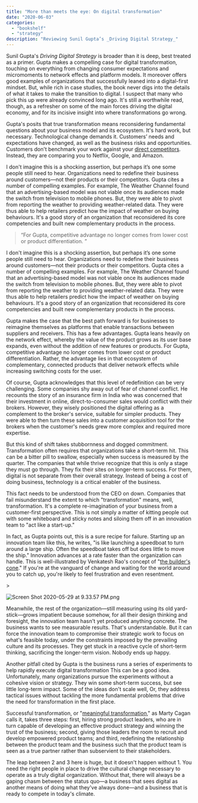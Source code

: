 ```yaml
---
title: "More than meets the eye: On digital transformation"
date: "2020-06-03"
categories:
  - "bookshelf"
  - "strategy"
description: "Reviewing Sunil Gupta’s _Driving Digital Strategy_"
---
```

Sunil Gupta's _Driving Digital Strategy_ is broader than it is deep, best treated as a primer. Gupta makes a compelling case for digital transformation, touching on everything from changing consumer expectations and micromoments to network effects and platform models. It moreover offers good examples of organizations that successfully leaned into a digital-first mindset. But, while rich in case studies, the book never digs into the details of what it takes to make the transition to digital. I suspect that many who pick this up were already convinced long ago. It's still a worthwhile read, though, as a refresher on some of the main forces driving the digital economy, and for its incisive insight into where transformations go wrong.

Gupta's posits that true transformation means reconsidering fundamental questions about your business model and its ecosystem. It's hard work, but necessary. Technological change demands it. Customers’ needs and expectations have changed, as well as the business risks and opportunities. Customers don't benchmark your work against your [direct competitors](https://mobydiction.ca/blog/competitive-research). Instead, they are comparing you to Netflix, Google, and Amazon.

I don't imagine this is a shocking assertion, but perhaps it’s one some people still need to hear. Organizations need to redefine their business around customers—not their products or their competitors. Gupta cites a number of compelling examples. For example, The Weather Channel found that an advertising-based model was not viable once its audiences made the switch from television to mobile phones. But, they were able to pivot from reporting the weather to providing weather-related data. They were thus able to help retailers predict how the impact of weather on buying behaviours. It's a good story of an organization that reconsidered its core competencies and built new complementary products in the process.

> “For Gupta, competitive advantage no longer comes from lower cost or product differentiation. ”

I don't imagine this is a shocking assertion, but perhaps it’s one some people still need to hear. Organizations need to redefine their business around customers—not their products or their competitors. Gupta cites a number of compelling examples. For example, The Weather Channel found that an advertising-based model was not viable once its audiences made the switch from television to mobile phones. But, they were able to pivot from reporting the weather to providing weather-related data. They were thus able to help retailers predict how the impact of weather on buying behaviours. It's a good story of an organization that reconsidered its core competencies and built new complementary products in the process.

Gupta makes the case that the best path forward is for businesses to reimagine themselves as platforms that enable transactions between suppliers and receivers. This has a few advantages. Gupta leans heavily on the network effect, whereby the value of the product grows as its user base expands, even without the addition of new features or products. For Gupta, competitive advantage no longer comes from lower cost or product differentiation. Rather, the advantage lies in that ecosystem of complementary, connected products that deliver network effects while increasing switching costs for the user.

Of course, Gupta acknowledges that this level of redefinition can be very challenging. Some companies shy away out of fear of channel conflict. He recounts the story of an insurance firm in India who was concerned that their investment in online, direct-to-consumer sales would conflict with their brokers. However, they wisely positioned the digital offering as a complement to the broker's service, suitable for simpler products. They were able to then turn these sales into a customer acquisition tool for the brokers when the customer's needs grew more complex and required more expertise.

But this kind of shift takes stubbornness and dogged commitment. Transformation often requires that organizations take a short-term hit. This can be a bitter pill to swallow, especially when success is measured by the quarter. The companies that while thrive recognize that this is only a stage they must go through. They fix their sites on longer-term success. For them, digital is not separate from their overall strategy. Instead of being a cost of doing business, technology is a critical enabler of the business.

This fact needs to be understood from the CEO on down. Companies that fail misunderstand the extent to which "transformation" means, well, transformation. It's a complete re-imagination of your business from a customer-first perspective. This is not simply a matter of kitting people out with some whiteboard and sticky notes and siloing them off in an innovation team to "act like a start-up."

In fact, as Gupta points out, this is a sure recipe for failure. Starting up an innovation team like this, he writes, "is like launching a speedboat to turn around a large ship. Often the speedboat takes off but does little to move the ship." Innovation advances at a rate faster than the organization can handle. This is well-illustrated by Venkatesh Rao's concept of "[the builder's cone](https://breakingsmart.substack.com/p/how-what-and-where-to-build)." If you're at the vanguard of change and waiting for the world around you to catch up, you're likely to feel frustration and even resentment.

\>

<img src="https://images.squarespace-cdn.com/content/v1/5e9e54ba9225353212ce08ab/1590802473877-M1XDQ69G7U7AXTP5XRCX/ke17ZwdGBToddI8pDm48kKUmCIACw4DvhtldkZ8Nxx0UqsxRUqqbr1mOJYKfIPR7LoDQ9mXPOjoJoqy81S2I8N\_N4V1vUb5AoIIIbLZhVYxCRW4BPu10St3TBAUQYVKcGw0MAqOjcfJI0\_F4tnSIqyGgu6lMermE6T3TyymA2MInWUJmmxoe-FB6RSYehD2L/Screen+Shot+2020-05-29+at+9.33.57+PM.png" alt="Screen Shot 2020-05-29 at 9.33.57 PM.png" />

Meanwhile, the rest of the organization—still measuring using its old yard-stick—grows impatient because somehow, for all their design thinking and foresight, the innovation team hasn't yet produced anything concrete. The business wants to see measurable results. That's understandable. But it can force the innovation team to compromise their strategic work to focus on what's feasible today, under the constraints imposed by the prevailing culture and its processes. They get stuck in a reactive cycle of short-term thinking, sacrificing the longer-term vision. Nobody ends up happy.

Another pitfall cited by Gupta is the business runs a series of experiments to help rapidly execute digital transformation This can be a good idea. Unfortunately, many organizations pursue the experiments without a cohesive vision or strategy. They win some short-term success, but see little long-term impact. Some of the ideas don't scale well, Or, they address tactical issues without tackling the more fundamental problems that drive the need for transformation in the first place.

Successful transformation, or "[meaningful transformation](https://svpg.com/meaningful-transformation/)," as Marty Cagan calls it, takes three steps: first, hiring strong product leaders, who are in turn capable of developing an effective product strategy and winning the trust of the business; second, giving those leaders the room to recruit and develop empowered product teams; and third, redefining the relationship between the product team and the business such that the product team is seen as a true partner rather than subservient to their stakeholders.

The leap between 2 and 3 here is huge, but it doesn't happen without 1. You need the right people in place to drive the cultural change necessary to operate as a truly digital organization. Without that, there will always be a gaping chasm between the status quo—a business that sees digital as another means of doing what they've always done—and a business that is ready to compete in today's climate.
